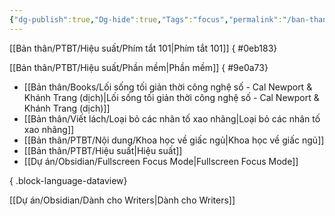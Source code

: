 ```yaml
---
{"dg-publish":true,"Dg-hide":true,"Tags":"focus","permalink":"/ban-than/ptbt/hieu-suat/","dgPassFrontmatter":true}
---
```


[[Bản thân/PTBT/Hiệu suất/Phím tắt 101\|Phím tắt 101]]
{ #0eb183}


[[Bản thân/PTBT/Hiệu suất/Phần mềm\|Phần mềm]]
{ #9e0a73}


- [[Bản thân/Books/Lối sống tối giản thời công nghệ số - Cal Newport & Khánh Trang (dịch)\|Lối sống tối giản thời công nghệ số - Cal Newport & Khánh Trang (dịch)]]
- [[Bản thân/Viết lách/Loại bỏ các nhân tố xao nhãng\|Loại bỏ các nhân tố xao nhãng]]
- [[Bản thân/PTBT/Nội dung/Khoa học về giấc ngủ\|Khoa học về giấc ngủ]]
- [[Bản thân/PTBT/Hiệu suất\|Hiệu suất]]
- [[Dự án/Obsidian/Fullscreen Focus Mode\|Fullscreen Focus Mode]]

{ .block-language-dataview}

[[Dự án/Obsidian/Dành cho Writers\|Dành cho Writers]]